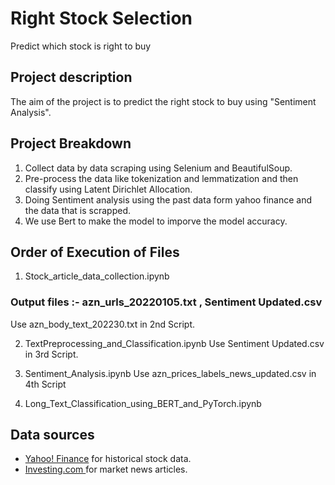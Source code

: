 # Right Stock Selection
Predict which stock is right to buy

## Project description 

The aim of the project is to predict the right stock to buy using "Sentiment Analysis".

## Project Breakdown

1. Collect data by data scraping using Selenium and BeautifulSoup.
2. Pre-process the data like tokenization and lemmatization and then classify using Latent Dirichlet Allocation.
3. Doing Sentiment analysis using the past data form yahoo finance and the data that is scrapped.
4. We use Bert to make the model to imporve the model accuracy.



## Order of Execution of Files

1. Stock_article_data_collection.ipynb
### Output files :- azn_urls_20220105.txt , Sentiment Updated.csv
Use azn_body_text_202230.txt in 2nd Script.

2. TextPreprocessing_and_Classification.ipynb
Use Sentiment Updated.csv in 3rd Script.

3. Sentiment_Analysis.ipynb
Use azn_prices_labels_news_updated.csv in 4th Script

4. Long_Text_Classification_using_BERT_and_PyTorch.ipynb



## Data sources

* [Yahoo! Finance](https://uk.finance.yahoo.com/) for historical stock data.
* [Investing.com ](https://uk.investing.com/) for market news articles.
